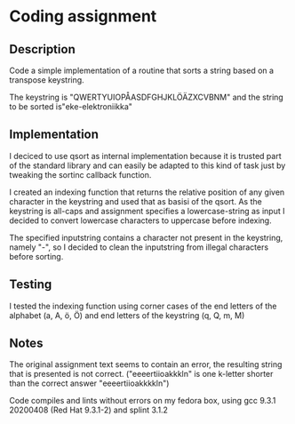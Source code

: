 # Coding assignment

## Description

Code a simple implementation of a routine that sorts a string based on a transpose keystring.

The keystring is "QWERTYUIOPÅASDFGHJKLÖÄZXCVBNM" and the string to be sorted is"eke-elektroniikka"

## Implementation

I deciced to use qsort as internal implementation because it is trusted part of the standard library and can easily be adapted to this kind of task just by tweaking the sortinc callback function.

I created an indexing function that returns the relative position of any given character in the keystring and used that as basisi of the qsort. As the keystring is all-caps and assignment specifies a lowercase-string as input I decided to convert lowercase characters to uppercase before indexing.

The specified inputstring contains a character not present in the keystring, namely "-", so I decided to clean the inputstring from illegal characters before sorting.

## Testing

I tested the indexing function using corner cases of the end letters of the alphabet (a, A, ö, Ö) and end letters of the keystring (q, Q, m, M)

## Notes

The original assignment text seems to contain an error, the resulting string that is presented is not correct. ("eeeertiioakkkln" is one k-letter shorter than the correct answer "eeeertiioakkkkln")

Code compiles and lints without errors on  my fedora box, using gcc 9.3.1 20200408 (Red Hat 9.3.1-2) and splint 3.1.2 
